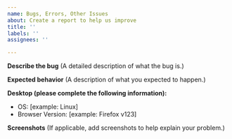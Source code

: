 ```yaml
---
name: Bugs, Errors, Other Issues
about: Create a report to help us improve
title: ''
labels: ''
assignees: ''

---
```


**Describe the bug**
(A detailed description of what the bug is.)

**Expected behavior**
(A description of what you expected to happen.)

**Desktop (please complete the following information):**
 - OS: [example: Linux]
 - Browser Version: [example: Firefox v123]

**Screenshots**
(If applicable, add screenshots to help explain your problem.)
